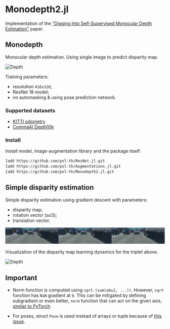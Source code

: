 # Monodepth2.jl

Implementation of the ["Digging Into Self-Supervised Monocular Depth Estimation"](https://arxiv.org/abs/1806.01260) paper.

## Monodepth

Monocular depth estimation. Using single image to predict disparity map.

![Depth](./res/depth-kitti.gif)

Training parameters:
- resolution `416x128`;
- ResNet 18 model;
- no automasking & using pose prediction network.

### Supported datasets

- [KITTI odometry](http://www.cvlibs.net/datasets/kitti/eval_odometry.php)
- [CommaAI Depth10k](https://github.com/commaai/depth10k)

### Install

Install model, image-augmentation library and the package itself:

```bash
]add https://github.com/pxl-th/ResNet.jl.git
]add https://github.com/pxl-th/Augmentations.jl.git
]add https://github.com/pxl-th/Monodepth2.jl.git
```

## Simple disparity estimation

Simple disparity estimation using gradient descent with parameters:

- disparity map;
- rotation vector (so3);
- translation vector.

![Triplet](./res/image.png)

Visualization of the disparity map learning dynamics for the triplet above.

![Depth](./res/simple-depth.gif)

## Important

- Norm function is computed using `sqrt.(sum(abs2, ...))`.
However, `sqrt` function has `NaN` gradient at `0`.
This can be mitigated by defining subgradient or even better,
`norm` function that can act on the given axis,
[similar to PyTorch](https://github.com/pytorch/pytorch/issues/37354).

- For poses, struct `Pose` is used instead of arrays or tuple because
of [this issue](https://github.com/FluxML/Zygote.jl/issues/522).
